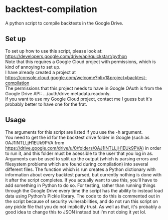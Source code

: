 # backtest-compilation  
A python script to compile backtests in the Google Drive.  

## Set up
To set up how to use this script, please look at:  
https://developers.google.com/drive/api/quickstart/python  
Note that this requires a Google Cloud project with permissions, which is kind of annoying to set up.  
I have already created a project at https://console.cloud.google.com/welcome?pli=1&project=backtest-compilation  
The permissions that this project needs to have in Google OAuth is from the Google Drive API: 	.../auth/drive.metadata.readonly.  
If you want to use my Google Cloud project, contact me I guess but it's probably better to have one for the frat.  

## Usage
The arguments for this script are listed if you use the -h argument.  
You need to get the id for the backtest drive folder in Google (such as 0AJ1INTLLjH1EUk9PVA from https://drive.google.com/drive/u/0/folders/0AJ1INTLLjH1EUk9PVA) in order to run it, and this folder must be acessible to the user that you log in as.  
Arguments can be used to split up the output (which is parsing errors and filesystem problems which are found during compilation) into several different files. The function which is run creates a Python dictionary with information about every backtest parsed, but currently nothing is done with it after the script completes. If you actually want to use this, you'll have to add something in Python to do so.
For testing, rather than running things through the Google Drive every time the script has the ability to instead load data using Python's Pickle library. The code to do this is commented out in the script because of security vulnerabilities, and do not run this script on any pickle file that you do not implicitly trust. As well as that, it's probably a good idea to change this to JSON instead but I'm not doing it yet lol.  
